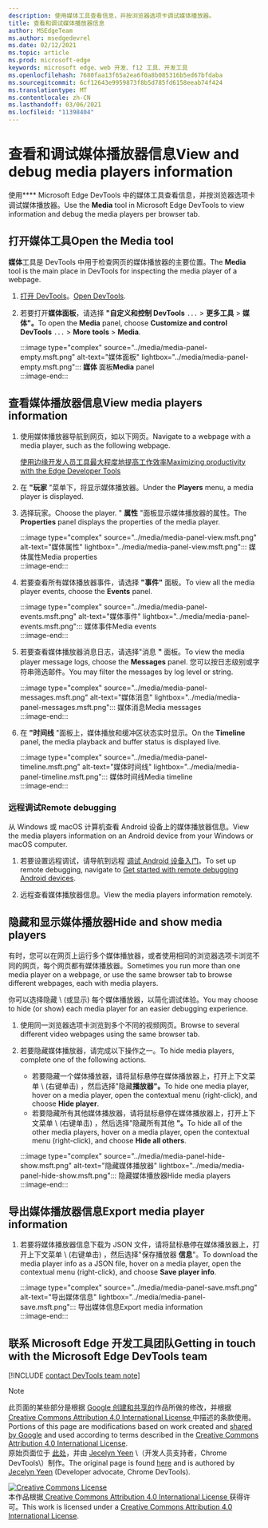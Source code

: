 ```yaml
---
description: 使用媒体工具查看信息，并按浏览器选项卡调试媒体播放器。
title: 查看和调试媒体播放器信息
author: MSEdgeTeam
ms.author: msedgedevrel
ms.date: 02/12/2021
ms.topic: article
ms.prod: microsoft-edge
keywords: microsoft edge、web 开发、f12 工具、开发工具
ms.openlocfilehash: 7680faa13f65a2ea6f0a8b085316b5ed67bfdaba
ms.sourcegitcommit: 6cf12643e9959873f8b5d785fd6158eeab74f424
ms.translationtype: MT
ms.contentlocale: zh-CN
ms.lasthandoff: 03/06/2021
ms.locfileid: "11398404"
---
```

<!-- Copyright Jecelyn Yeen

   Licensed under the Apache License, Version 2.0 (the "License");
   you may not use this file except in compliance with the License.
   You may obtain a copy of the License at

       https://www.apache.org/licenses/LICENSE-2.0

   Unless required by applicable law or agreed to in writing, software
   distributed under the License is distributed on an "AS IS" BASIS,
   WITHOUT WARRANTIES OR CONDITIONS OF ANY KIND, either express or implied.
   See the License for the specific language governing permissions and
   limitations under the License.  -->  

# <a name="view-and-debug-media-players-information"></a><span data-ttu-id="efa46-104">查看和调试媒体播放器信息</span><span class="sxs-lookup"><span data-stu-id="efa46-104">View and debug media players information</span></span>  

<span data-ttu-id="efa46-105">使用\*\*\*\* Microsoft Edge DevTools 中的媒体工具查看信息，并按浏览器选项卡调试媒体播放器。</span><span class="sxs-lookup"><span data-stu-id="efa46-105">Use the **Media** tool in Microsoft Edge DevTools to view information and debug the media players per browser tab.</span></span>  

## <a name="open-the-media-tool"></a><span data-ttu-id="efa46-106">打开媒体工具</span><span class="sxs-lookup"><span data-stu-id="efa46-106">Open the Media tool</span></span>  

<span data-ttu-id="efa46-107">**媒体**工具是 DevTools 中用于检查网页的媒体播放器的主要位置。</span><span class="sxs-lookup"><span data-stu-id="efa46-107">The **Media** tool is the main place in DevTools for inspecting the media player of a webpage.</span></span>

1.  <span data-ttu-id="efa46-108">[打开 DevTools][DevtoolsGuideChromiumOpen]。</span><span class="sxs-lookup"><span data-stu-id="efa46-108">[Open DevTools][DevtoolsGuideChromiumOpen].</span></span>  
1.  <span data-ttu-id="efa46-109">若要打开**媒体面板**，请选择 **"自定义和控制 DevTools** `...`  >  **更多工具**  >  **媒体"。**</span><span class="sxs-lookup"><span data-stu-id="efa46-109">To open the **Media** panel, choose **Customize and control DevTools** `...` > **More tools** > **Media**.</span></span>  
    
    :::image type="complex" source="../media/media-panel-empty.msft.png" alt-text="媒体面板" lightbox="../media/media-panel-empty.msft.png":::
       <span data-ttu-id="efa46-111">**媒体** 面板</span><span class="sxs-lookup"><span data-stu-id="efa46-111">**Media** panel</span></span>  
    :::image-end:::  
    
## <a name="view-media-players-information"></a><span data-ttu-id="efa46-112">查看媒体播放器信息</span><span class="sxs-lookup"><span data-stu-id="efa46-112">View media players information</span></span>  

1.  <span data-ttu-id="efa46-113">使用媒体播放器导航到网页，如以下网页。</span><span class="sxs-lookup"><span data-stu-id="efa46-113">Navigate to a webpage with a media player, such as the following webpage.</span></span>  
    
    [<span data-ttu-id="efa46-114">使用边缘开发人员工具最大程度地提高工作效率</span><span class="sxs-lookup"><span data-stu-id="efa46-114">Maximizing productivity with the Edge Developer Tools</span></span>][BingVideosSearchViewDetailMidE0BA14EC0E0D18C06C8DE0BA14EC0E0D18C06C8]  
    
1.  <span data-ttu-id="efa46-115">在 **"玩家** "菜单下，将显示媒体播放器。</span><span class="sxs-lookup"><span data-stu-id="efa46-115">Under the **Players** menu, a media player is displayed.</span></span>  
1.  <span data-ttu-id="efa46-116">选择玩家。</span><span class="sxs-lookup"><span data-stu-id="efa46-116">Choose the player.</span></span>  <span data-ttu-id="efa46-117">" **属性** "面板显示媒体播放器的属性。</span><span class="sxs-lookup"><span data-stu-id="efa46-117">The **Properties** panel displays the properties of the media player.</span></span>  
    
    :::image type="complex" source="../media/media-panel-view.msft.png" alt-text="媒体属性" lightbox="../media/media-panel-view.msft.png":::
       <span data-ttu-id="efa46-119">媒体属性</span><span class="sxs-lookup"><span data-stu-id="efa46-119">Media properties</span></span>  
    :::image-end:::  
    
1.  <span data-ttu-id="efa46-120">若要查看所有媒体播放器事件，请选择 **"事件"** 面板。</span><span class="sxs-lookup"><span data-stu-id="efa46-120">To view all the media player events, choose the **Events** panel.</span></span>  
    
    :::image type="complex" source="../media/media-panel-events.msft.png" alt-text="媒体事件" lightbox="../media/media-panel-events.msft.png":::
       <span data-ttu-id="efa46-122">媒体事件</span><span class="sxs-lookup"><span data-stu-id="efa46-122">Media events</span></span>  
    :::image-end:::  
    
1.  <span data-ttu-id="efa46-123">若要查看媒体播放器消息日志，请选择"消息 **"** 面板。</span><span class="sxs-lookup"><span data-stu-id="efa46-123">To view the media player message logs, choose the **Messages** panel.</span></span>  <span data-ttu-id="efa46-124">您可以按日志级别或字符串筛选邮件。</span><span class="sxs-lookup"><span data-stu-id="efa46-124">You may filter the messages by log level or string.</span></span>  
    
    :::image type="complex" source="../media/media-panel-messages.msft.png" alt-text="媒体消息" lightbox="../media/media-panel-messages.msft.png":::
       <span data-ttu-id="efa46-126">媒体消息</span><span class="sxs-lookup"><span data-stu-id="efa46-126">Media messages</span></span>  
    :::image-end:::  
    
1.  <span data-ttu-id="efa46-127">在 **"时间线** "面板上，媒体播放和缓冲区状态实时显示。</span><span class="sxs-lookup"><span data-stu-id="efa46-127">On the **Timeline** panel, the media playback and buffer status is displayed live.</span></span>  
    
    :::image type="complex" source="../media/media-panel-timeline.msft.png" alt-text="媒体时间线" lightbox="../media/media-panel-timeline.msft.png":::
       <span data-ttu-id="efa46-129">媒体时间线</span><span class="sxs-lookup"><span data-stu-id="efa46-129">Media timeline</span></span>  
    :::image-end:::  
    
### <a name="remote-debugging"></a><span data-ttu-id="efa46-130">远程调试</span><span class="sxs-lookup"><span data-stu-id="efa46-130">Remote debugging</span></span>  

<span data-ttu-id="efa46-131">从 Windows 或 macOS 计算机查看 Android 设备上的媒体播放器信息。</span><span class="sxs-lookup"><span data-stu-id="efa46-131">View the media players information on an Android device from your Windows or macOS computer.</span></span>  

1.  <span data-ttu-id="efa46-132">若要设置远程调试，请导航到远程 [调试 Android 设备入门][DevtoolsGuideChromiumRemoteDebuggingIndex]。</span><span class="sxs-lookup"><span data-stu-id="efa46-132">To set up remote debugging, navigate to [Get started with remote debugging Android devices][DevtoolsGuideChromiumRemoteDebuggingIndex].</span></span>  
1.  <span data-ttu-id="efa46-133">远程查看媒体播放器信息。</span><span class="sxs-lookup"><span data-stu-id="efa46-133">View the media players information remotely.</span></span>  
    
    <!-- TODO: recreate image using an Android device -->  
    <!--  
    :::image type="complex" source="../media/media-panel-remote-debug.msft.png" alt-text="Remote debugging" lightbox="../media/media-panel-remote-debug.msft.png":::
       Remote debugging  
    :::image-end:::  
    -->  
    
## <a name="hide-and-show-media-players"></a><span data-ttu-id="efa46-134">隐藏和显示媒体播放器</span><span class="sxs-lookup"><span data-stu-id="efa46-134">Hide and show media players</span></span>  

<span data-ttu-id="efa46-135">有时，您可以在网页上运行多个媒体播放器，或者使用相同的浏览器选项卡浏览不同的网页，每个网页都有媒体播放器。</span><span class="sxs-lookup"><span data-stu-id="efa46-135">Sometimes you run more than one media player on a webpage, or use the same browser tab to browse different webpages, each with media players.</span></span>

<span data-ttu-id="efa46-136">你可以选择隐藏 \ (或显示\) 每个媒体播放器，以简化调试体验。</span><span class="sxs-lookup"><span data-stu-id="efa46-136">You may choose to hide \(or show\) each media player for an easier debugging experience.</span></span>  

1.  <span data-ttu-id="efa46-137">使用同一浏览器选项卡浏览到多个不同的视频网页。</span><span class="sxs-lookup"><span data-stu-id="efa46-137">Browse to several different video webpages using the same browser tab.</span></span>  
1.  <span data-ttu-id="efa46-138">若要隐藏媒体播放器，请完成以下操作之一。</span><span class="sxs-lookup"><span data-stu-id="efa46-138">To hide media players, complete one of the following actions.</span></span>  
    *   <span data-ttu-id="efa46-139">若要隐藏一个媒体播放器，请将鼠标悬停在媒体播放器上，打开上下文菜单 \ (右键单击\) ，然后选择"隐藏**播放器"。**</span><span class="sxs-lookup"><span data-stu-id="efa46-139">To hide one media player, hover on a media player, open the contextual menu \(right-click\), and choose **Hide player**.</span></span>  
    *   <span data-ttu-id="efa46-140">若要隐藏所有其他媒体播放器，请将鼠标悬停在媒体播放器上，打开上下文菜单 \ (右键单击\) ，然后选择"隐藏所有其他 **"。**</span><span class="sxs-lookup"><span data-stu-id="efa46-140">To hide all of the other media players, hover on a media player, open the contextual menu \(right-click\), and choose **Hide all others**.</span></span>  
    
    :::image type="complex" source="../media/media-panel-hide-show.msft.png" alt-text="隐藏媒体播放器" lightbox="../media/media-panel-hide-show.msft.png":::
       <span data-ttu-id="efa46-142">隐藏媒体播放器</span><span class="sxs-lookup"><span data-stu-id="efa46-142">Hide media players</span></span>  
    :::image-end:::  
    
## <a name="export-media-player-information"></a><span data-ttu-id="efa46-143">导出媒体播放器信息</span><span class="sxs-lookup"><span data-stu-id="efa46-143">Export media player information</span></span>  

1.  <span data-ttu-id="efa46-144">若要将媒体播放器信息下载为 JSON 文件，请将鼠标悬停在媒体播放器上，打开上下文菜单 \ (右键单击\) ，然后选择"保存播放器 **信息**"。</span><span class="sxs-lookup"><span data-stu-id="efa46-144">To download the media player info as a JSON file, hover on a media player, open the contextual menu \(right-click\), and choose **Save player info**.</span></span>  
    
    :::image type="complex" source="../media/media-panel-save.msft.png" alt-text="导出媒体信息" lightbox="../media/media-panel-save.msft.png":::
       <span data-ttu-id="efa46-146">导出媒体信息</span><span class="sxs-lookup"><span data-stu-id="efa46-146">Export media information</span></span>  
    :::image-end:::  
    
## <a name="getting-in-touch-with-the-microsoft-edge-devtools-team"></a><span data-ttu-id="efa46-147">联系 Microsoft Edge 开发工具团队</span><span class="sxs-lookup"><span data-stu-id="efa46-147">Getting in touch with the Microsoft Edge DevTools team</span></span>  

[!INCLUDE [contact DevTools team note](../includes/contact-devtools-team-note.md)]  

<!-- links -->  

[DevtoolsGuideChromiumOpen]: ../open/index.md "在 DevTools (中打开 Microsoft Edge) Chromium |Microsoft Docs"  

[DevtoolsGuideChromiumRemoteDebuggingIndex]: ../remote-debugging/index.md "开始远程调试 Android 设备|Microsoft Docs"  

[BingVideosSearchViewDetailMidE0BA14EC0E0D18C06C8DE0BA14EC0E0D18C06C8]: https://www.bing.com/videos/search?view=detail&mid=DE0BA14EC0E0D18C06C8DE0BA14EC0E0D18C06C8 "使用边缘开发人员工具最大程度地提高工作效率|必应视频"  

> [!NOTE]
> <span data-ttu-id="efa46-151">此页面的某些部分是根据 [Google 创建和共享的][GoogleSitePolicies]作品所做的修改，并根据[ Creative Commons Attribution 4.0 International License ][CCA4IL]中描述的条款使用。</span><span class="sxs-lookup"><span data-stu-id="efa46-151">Portions of this page are modifications based on work created and [shared by Google][GoogleSitePolicies] and used according to terms described in the [Creative Commons Attribution 4.0 International License][CCA4IL].</span></span>  
> <span data-ttu-id="efa46-152">原始页面位于 [此处](https://developers.google.com/web/tools/chrome-devtools/media-panel/index)，并由 [Jecelyn Yeen][JecelynYeen] \（开发人员支持者，Chrome DevTools\）制作。</span><span class="sxs-lookup"><span data-stu-id="efa46-152">The original page is found [here](https://developers.google.com/web/tools/chrome-devtools/media-panel/index) and is authored by [Jecelyn Yeen][JecelynYeen] \(Developer advocate, Chrome DevTools\).</span></span>  

[![Creative Commons License][CCby4Image]][CCA4IL]  
<span data-ttu-id="efa46-154">本作品根据[ Creative Commons Attribution 4.0 International License ][CCA4IL]获得许可。</span><span class="sxs-lookup"><span data-stu-id="efa46-154">This work is licensed under a [Creative Commons Attribution 4.0 International License][CCA4IL].</span></span>  

[CCA4IL]: https://creativecommons.org/licenses/by/4.0  
[CCby4Image]: https://i.creativecommons.org/l/by/4.0/88x31.png  
[GoogleSitePolicies]: https://developers.google.com/terms/site-policies  
[JecelynYeen]: https://developers.google.com/web/resources/contributors/jecelynyeen  

